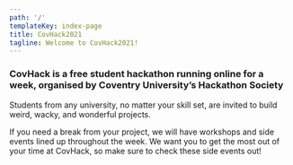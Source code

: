 ```yaml
---
path: '/'
templateKey: index-page
title: CovHack2021
tagline: Welcome to CovHack2021!
---
```


### CovHack is a free student hackathon running online for a week, organised by Coventry University’s Hackathon Society

Students from any university, no matter your skill set, are invited to build weird, wacky, and wonderful projects.

If you need a break from your project, we will have workshops and side events lined up throughout the week.
We want you to get the most out of your time at CovHack, so make sure to check these side events out!
